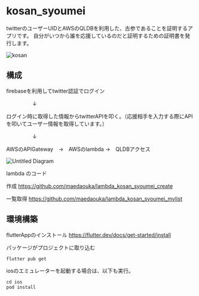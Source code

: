 # kosan_syoumei

twitterのユーザーUIDとAWSのQLDBを利用した、古参であることを証明するアプリです。
自分がいつから誰を応援しているのだと証明するための証明書を発行します。

![kosan](https://user-images.githubusercontent.com/29334692/99350486-dae31580-28e1-11eb-8857-18c8a80da589.gif)

## 構成

firebaseを利用してtwitter認証でログイン

　　　　　↓

ログイン時に取得した情報からtwitterAPIを叩く。（応援相手を入力する際にAPIを叩いてユーザー情報を取得しています。）

　　　　　↓

AWSのAPIGateway　→　AWSのlambda →　QLDBアクセス

![Untitled Diagram](https://user-images.githubusercontent.com/29334692/108146172-132c0700-7110-11eb-875a-d2a770cc3031.jpg)


lambda のコード

作成
https://github.com/maedaouka/lambda_kosan_syoumei_create

一覧取得
https://github.com/maedaouka/lambda_kosan_syoumei_mylist

## 環境構築
flutterAppのインストール
https://flutter.dev/docs/get-started/install

パッケージがプロジェクトに取り込む
```
flutter pub get
```


iosのエミュレーターを起動する場合は、以下も実行。
```
cd ios
pod install
```

